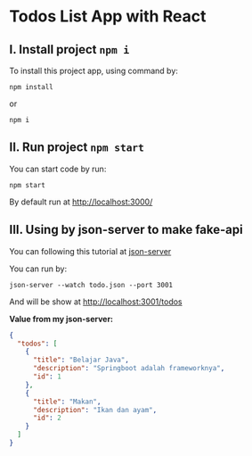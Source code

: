 # Todos List App with React

## I. Install project `npm i`

To install this project app, using command by:

```
npm install
```

or

```
npm i
```

## II. Run project `npm start`

You can start code by run:

```
npm start
```

By default run at [http://localhost:3000/](http://localhost:3000/)

## III. Using by json-server to make fake-api

You can following this tutorial at [json-server](https://github.com/typicode/json-server)

You can run by:

```
json-server --watch todo.json --port 3001
```

And will be show at [http://localhost:3001/todos](http://localhost:3001/todos)

**Value from my json-server:**

```json
{
  "todos": [
    {
      "title": "Belajar Java",
      "description": "Springboot adalah frameworknya",
      "id": 1
    },
    {
      "title": "Makan",
      "description": "Ikan dan ayam",
      "id": 2
    }
  ]
}
```
